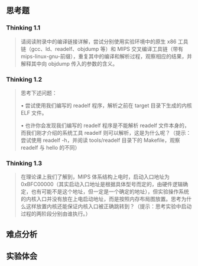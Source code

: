 ## 思考题

### Thinking 1.1

>   请阅读附录中的编译链接详解，尝试分别使用实验环境中的原生 x86 工具链（gcc、ld、readelf、objdump 等）和 MIPS 交叉编译工具链（带有 mips-linux-gnu-前缀），重复其中的编译和解析过程，观察相应的结果，并解释其中向 objdump 传入的参数的含义。 



### Thinking 1.2

>   思考下述问题：
>
>   • 尝试使用我们编写的 readelf 程序，解析之前在 target 目录下生成的内核 ELF 文件。
>
>   • 也许你会发现我们编写的 readelf 程序是不能解析 readelf 文件本身的，而我们刚才介绍的系统工具 readelf 则可以解析，这是为什么呢？（提示：尝试使用 readelf -h，并阅读 tools/readelf 目录下的 Makefile，观察 readelf 与 hello 的不同）



### Thinking 1.3

>   在理论课上我们了解到，MIPS 体系结构上电时，启动入口地址为 0xBFC00000（其实启动入口地址是根据具体型号而定的，由硬件逻辑确定，也有可能不是这个地址，但一定是一个确定的地址），但实验操作系统的内核入口并没有放在上电启动地址，而是按照内存布局图放置。思考为什么这样放置内核还能保证内核入口被正确跳转到？（提示：思考实验中启动过程的两阶段分别由谁执行。）





## 难点分析



## 实验体会

